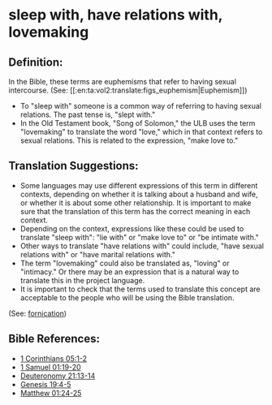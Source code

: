 # sleep with, have relations with, lovemaking #

## Definition: ##

In the Bible, these terms are euphemisms that refer to having sexual intercourse. (See: [[:en:ta:vol2:translate:figs_euphemism|Euphemism]])

* To "sleep with" someone is a common way of referring to having sexual relations. The past tense is, "slept with."
* In the Old Testament book, "Song of Solomon," the ULB uses the term "lovemaking" to translate the word "love," which in that context refers to sexual relations. This is related to the expression, "make love to."

## Translation Suggestions: ##

* Some languages may use different expressions of this term in different contexts, depending on whether it is talking about a husband and wife, or whether it is about some other relationship. It is important to make sure that the translation of this term has the correct meaning in each context.
* Depending on the context, expressions like these could be used to translate "sleep with":  "lie with" or "make love to" or "be intimate with."
* Other ways to translate "have relations with" could include, "have sexual relations with" or "have marital relations with."
* The term "lovemaking" could also be translated as, "loving" or "intimacy." Or there may be an expression that is a natural way to translate this in the project language.
* It is important to check that the terms used to translate this concept are acceptable to the people who will be using the Bible translation.

(See: [fornication](../kt/fornication.md))

## Bible References: ##

* [1 Corinthians 05:1-2](https://door43.org/en/bible/notes/1co/05/01)
* [1 Samuel 01:19-20](https://door43.org/en/bible/notes/1sa/01/19)
* [Deuteronomy 21:13-14](https://door43.org/en/bible/notes/deu/21/13)
* [Genesis 19:4-5](https://door43.org/en/bible/notes/gen/19/04)
* [Matthew 01:24-25](https://door43.org/en/bible/notes/mat/01/24)

